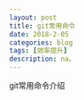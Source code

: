 ```yaml
---
layout: post
title: git常用命令
date: 2018-2-05
categories: blog
tags: [效率提升]
description: na。
---
```




git常用命令介绍






